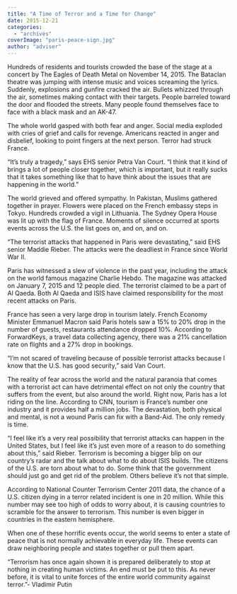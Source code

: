 ```yaml
---
title: "A Time of Terror and a Time for Change"
date: 2015-12-21
categories: 
  - "archives"
coverImage: "paris-peace-sign.jpg"
author: "adviser"
---
```


Hundreds of residents and tourists crowded the base of the stage at a concert by The Eagles of Death Metal on November 14, 2015. The Bataclan theatre was jumping with intense music and voices screaming the lyrics. Suddenly, explosions and gunfire cracked the air. Bullets whizzed through the air, sometimes making contact with their targets. People barreled toward the door and flooded the streets. Many people found themselves face to face with a black mask and an AK-47.

The whole world gasped with both fear and anger. Social media exploded with cries of grief and calls for revenge. Americans reacted in anger and disbelief, looking to point fingers at the next person. Terror had struck France.

“It’s truly a tragedy,” says EHS senior Petra Van Court. “I think that it kind of brings a lot of people closer together, which is important, but it really sucks that it takes something like that to have think about the issues that are happening in the world.”

The world grieved and offered sympathy. In Pakistan, Muslims gathered together in prayer. Flowers were placed on the French embassy steps in Tokyo. Hundreds crowded a vigil in Lithuania. The Sydney Opera House was lit up with the flag of France. Moments of silence occurred at sports events across the U.S. the list goes on, and on, and on.

“The terrorist attacks that happened in Paris were devastating,” said EHS senior Maddie Rieber. The attacks were the deadliest in France since World War II.

Paris has witnessed a slew of violence in the past year, including the attack on the world famous magazine Charlie Hebdo. The magazine was attacked on January 7, 2015 and 12 people died. The terrorist claimed to be a part of Al Qaeda. Both Al Qaeda and ISIS have claimed responsibility for the most recent attacks on Paris.

France has seen a very large drop in tourism lately. French Economy Minister Emmanuel Macron said Paris hotels saw a 15% to 20% drop in the number of guests, restaurants attendance dropped 10%. According to ForwardKeys, a travel data collecting agency, there was a 21% cancellation rate on flights and a 27% drop in bookings.

“I’m not scared of traveling because of possible terrorist attacks because I know that the U.S. has good security,” said Van Court.

The reality of fear across the world and the natural paranoia that comes with a terrorist act can have detrimental effect on not only the country that suffers from the event, but also around the world. Right now, Paris has a lot riding on the line. According to CNN, tourism is France’s number one industry and it provides half a million jobs. The devastation, both physical and mental, is not a wound Paris can fix with a Band-Aid. The only remedy is time.

“I feel like it’s a very real possibility that terrorist attacks can happen in the United States, but I feel like it’s just even more of a reason to do something about this,” said Rieber. Terrorism is becoming a bigger blip on our country’s radar and the talk about what to do about ISIS builds. The citizens of the U.S. are torn about what to do. Some think that the government should just go and get rid of the problem. Others believe it’s not that simple.

According to National Counter Terrorism Center 2011 data, the chance of a U.S. citizen dying in a terror related incident is one in 20 million. While this number may see too high of odds to worry about, it is causing countries to scramble for the answer to terrorism. This number is even bigger in countries in the eastern hemisphere.

When one of these horrific events occur, the world seems to enter a state of peace that is not normally achievable in everyday life. These events can draw neighboring people and states together or pull them apart.

“Terrorism has once again shown it is prepared deliberately to stop at nothing in creating human victims. An end must be put to this. As never before, it is vital to unite forces of the entire world community against terror.”- Vladimir Putin
